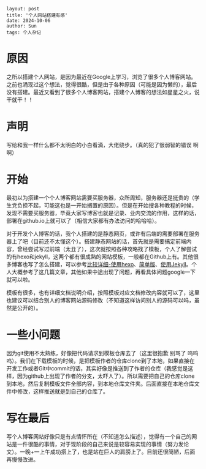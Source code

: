 ```
layout: post
title: '个人网站搭建有感'
date: 2024-10-06
author: Sun
tags: 个人杂记
```

# 原因

之所以搭建个人网站，是因为最近在Google上学习，浏览了很多个人博客网站。之前也涌现过这个想法，觉得很酷，但是由于各种原因（可能是因为懒的），最后没有搭建。最近又看到了很多个人博客网站，搭建个人博客的想法如星星之火，说干就干！！

# 声明

写给和我一样什么都不太明白的小白看滴，大佬绕步。（真的犯了很弱智的错误 啊啊）

# 开始

最初以为搭建一个个人博客网站需要买服务器，众所周知，服务器还是挺贵的（学生党负担不起，可能这也是一开始搁置的原因）。但是在开始搜各种教程的时候，发现不需要买服务器，毕竟大家写博客也就是记录、业内交流的作用，这样的话，部署在github.io上就可以了（相信大家都有办法访问的哈哈哈）。

对于开发个人博客的话，我个人搭建的是静态网页，或许有后端的需要部署在服务器上了吧（目前还不太懂这个）。搭建静态网站的话，首先就是需要搞定前端内容，曾经尝试写过前端（太丑了），这次就按照各种攻略找了模板，个人了解尝试的有hexo和jekyll，这两个都有很成熟的网站模板，一般都在Github上有。其他很多博客也写了怎么搭建，可以参考[比较详细-使用hexo](https://pdpeng.github.io/2022/01/19/setup-personal-blog/)、[简单版](https://keysaim.github.io/post/blog/2017-08-15-how-to-setup-your-github-io-blog/)、[使用Jekyll](https://437436999.github.io/2019/09/30/%E5%9F%BA%E4%BA%8EJekyll%E4%B8%8EGithub-Pages%E6%90%AD%E5%BB%BA%E5%8D%9A%E5%AE%A2/)。个人大概参考了这几篇文章，其他如果中途出现了问题，再看具体问题google一下就可以啦。

模板有很多，也有详细文档说明介绍，按照模板对应文档修改内容就可以了，这里也建议可以结合别人的博客网站源码修改（不知道这样访问别人的源码可以吗，虽然是公开的）。

# 一些小问题

因为git使用不太熟练，好像把代码请求到模板仓库去了（这里很抱歉 别骂了 呜呜呜）。我们在下载模板的时候，是把模板作者的仓库clone到了本地，如果直接在开发工作或者Git中commit的话，其实好像是推送到了作者的仓库（我感觉是这样，因为github上出现了作者的分支，太吓人了）。所以需要把自己的仓库clone到本地，然后复制模板文件全部内容，到本地仓库文件夹。后面直接在本地仓库文件中修改，这样推送就是到自己的仓库了。

# 写在最后

写个人博客网站好像只是有点情怀所在（不知道怎么描述），觉得有一个自己的网站是一件很酷的事情，对于现阶段的自己来说是较容易实现的事情（努力发论文）。一晚+一上午成功搭上了，也是站在巨人的肩膀上了。目前还很简陋，后面再慢慢改进。




